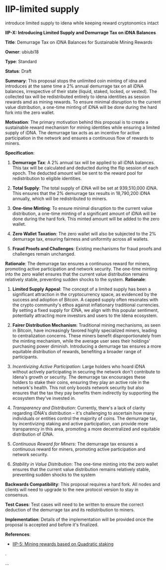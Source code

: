 # IIP-limited supply
introduce limited supply to idena while keeping reward cryptonomics intact 


**IIP-X: Introducing Limited Supply and Demurrage Tax on iDNA Balances**

**Title**: Demurrage Tax on iDNA Balances for Sustainable Mining Rewards

**Owner**: ubiubi18

**Type**: Standard

**Status**: Draft

**Summary**:
This proposal stops the unlimited coin minting of idna and introduces at the same time a 2% annual demurrage tax on all iDNA balances, irrespective of their state (liquid, staked, locked, or vested). The collected tax will be redistributed entirely to idena identities as session rewards amd as mining rewards. To ensure minimal disruption to the current value distribution, a one-time minting of iDNA will be done during the hard fork into the zero wallet.

**Motivation**:
The primary motivation behind this proposal is to create a sustainable reward mechanism for mining identities while ensuring a limited supply of iDNA. The demurrage tax acts as an incentive for active participation in the network and ensures a continuous flow of rewards to miners.

**Specification**:

1. **Demurrage Tax**: A 2% annual tax will be applied to all iDNA balances. This tax will be calculated and deducted during the flip session of each epoch. The deducted amount will be sent to the reward pool for redistribution to eligible identities.

2. **Total Supply**: The total supply of iDNA will be set at 939,510,000 iDNA. This ensures that the 2% demurrage tax results in 18,790,200 iDNA annually, which will be redistributed to miners.

3. **One-time Minting**: To ensure minimal disruption to the current value distribution, a one-time minting of a significant amount of iDNA will be done during the hard fork. This minted amount will be added to the zero wallet.

4. **Zero Wallet Taxation**: The zero wallet will also be subjected to the 2% demurrage tax, ensuring fairness and uniformity across all wallets.

5. **Fraud Proofs and Challenges**: Existing mechanisms for fraud proofs and challenges remain unchanged.

**Rationale**:
The demurrage tax ensures a continuous reward for miners, promoting active participation and network security. The one-time minting into the zero wallet ensures that the current value distribution remains relatively stable, preventing sudden shocks to the system.
**Rationale**:
1. **Limited Supply Appeal**: The concept of a limited supply has been a significant attraction in the cryptocurrency space, as evidenced by the success and adoption of Bitcoin. A capped supply often resonates with the crypto community's ethos against inflationary traditional currencies. By setting a fixed supply for iDNA, we align with this popular sentiment, potentially attracting more investors and users to the Idena ecosystem.

2. **Fairer Distribution Mechanism**: Traditional mining mechanisms, as seen in Bitcoin, have increasingly favored highly specialized miners, leading to centralization concerns. These miners benefit disproportionately from the minting mechanism, while the average user sees their holdings' purchasing power diminish. Introducing a demurrage tax ensures a more equitable distribution of rewards, benefiting a broader range of participants.

3. *Incentivizing Active Participation*: Large holders who hoard iDNA without actively participating in securing the network don't contribute to Idena's growth or security. The demurrage tax encourages these holders to stake their coins, ensuring they play an active role in the network's health. This not only boosts network security but also ensures that the tax they pay benefits them indirectly by supporting the ecosystem they've invested in.

4. *Transparency and Distribution*: Currently, there's a lack of clarity regarding iDNA's distribution – it's challenging to ascertain how many individuals or entities control the majority of coins. The demurrage tax, by incentivizing staking and active participation, can provide more transparency in this area, promoting a more decentralized and equitable distribution of iDNA.

6. *Continuous Reward for Miners*: The demurrage tax ensures a continuous reward for miners, promoting active participation and network security. 

7. *Stability in Value Distribution*: The one-time minting into the zero wallet ensures that the current value distribution remains relatively stable, preventing sudden shocks to the system
   

**Backwards Compatibility**:
This proposal requires a hard fork. All nodes and clients will need to upgrade to the new protocol version to stay in consensus.

**Test Cases**:
Test cases will need to be written to ensure the correct deduction of the demurrage tax and its redistribution to miners.



**Implementation**:
Details of the implementation will be provided once the proposal is accepted and before it's finalized.

**References**:
- [IIP-5: Mining rewards based on Quadratic staking](https://docs.idena.io/docs/iip/iip-5)



.

...

